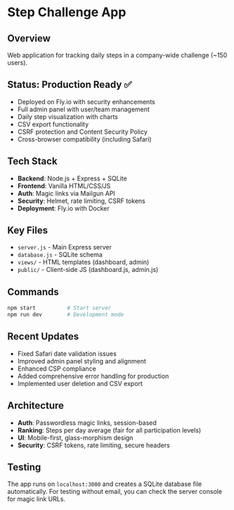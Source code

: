 # Step Challenge App

## Overview
Web application for tracking daily steps in a company-wide challenge (~150 users).

## Status: Production Ready ✅
- Deployed on Fly.io with security enhancements
- Full admin panel with user/team management
- Daily step visualization with charts
- CSV export functionality
- CSRF protection and Content Security Policy
- Cross-browser compatibility (including Safari)

## Tech Stack
- **Backend**: Node.js + Express + SQLite
- **Frontend**: Vanilla HTML/CSS/JS
- **Auth**: Magic links via Mailgun API
- **Security**: Helmet, rate limiting, CSRF tokens
- **Deployment**: Fly.io with Docker

## Key Files
- `server.js` - Main Express server
- `database.js` - SQLite schema
- `views/` - HTML templates (dashboard, admin)
- `public/` - Client-side JS (dashboard.js, admin.js)

## Commands
```bash
npm start          # Start server
npm run dev        # Development mode
```

## Recent Updates
- Fixed Safari date validation issues
- Improved admin panel styling and alignment
- Enhanced CSP compliance
- Added comprehensive error handling for production
- Implemented user deletion and CSV export

## Architecture
- **Auth**: Passwordless magic links, session-based
- **Ranking**: Steps per day average (fair for all participation levels)
- **UI**: Mobile-first, glass-morphism design
- **Security**: CSRF tokens, rate limiting, secure headers

## Testing
The app runs on `localhost:3000` and creates a SQLite database file automatically. For testing without email, you can check the server console for magic link URLs.
